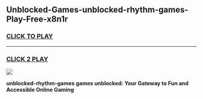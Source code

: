 
## Unblocked-Games-unblocked-rhythm-games-Play-Free-x8n1r
<h3>
<a href="https://premium76.site?title=unblocked-rhythm-games&ref=20A">CLICK TO PLAY</a></h3>
<hr>

<h3>
<a href="https://premium76.site?title=unblocked-rhythm-games&ref=20A">CLICK 2 PLAY</a>
  
</h3>

<a href="https://premium76.site?title=unblocked-rhythm-games&ref=20A"><img src="https://clearcache.store/games.png"></a>


**unblocked-rhythm-games games unblocked: Your Gateway to Fun and Accessible Online Gaming**
